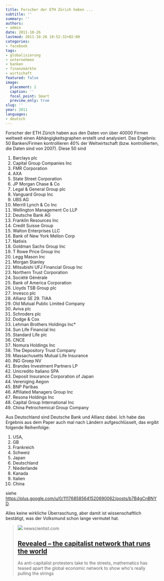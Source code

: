 ```yaml
---
title: Forscher der ETH Zürich haben ...
subtitle: ''
summary: ''
authors:
- admin
date: 2011-10-26
lastmod: 2011-10-26 19:52:32+02:00
categories:
- facebook
tags:
- globalisierung
- unternehmen
- banken
- finanzmärkte
- wirtschaft
featured: false
image:
  placement: 1
  caption: ''
  focal_point: Smart
  preview_only: true
slug: ''
year: 2011
languages:
- deutsch
---
```


Forscher der ETH Zürich haben aus den Daten von über 40000 Firmen weltweit einen Abhängigkeitsgraphen erstellt und analysiert. Das Ergebnis: 50 Banken/Firmen kontrollieren 40% der Weltwirtschaft (bzw. kontrollierten, die Daten sind von 2007). Diese 50 sind

1. Barclays plc
2. Capital Group Companies Inc
3. FMR Corporation
4. AXA
5. State Street Corporation
6. JP Morgan Chase & Co 
7. Legal & General Group plc 
8. Vanguard Group Inc
9. UBS AG
10. Merrill Lynch & Co Inc 
11. Wellington Management Co LLP
12. Deutsche Bank AG
13. Franklin Resources Inc
14. Credit Suisse Group
15. Walton Enterprises LLC
16. Bank of New York Mellon Corp
17. Natixis
18. Goldman Sachs Group Inc
19. T Rowe Price Group Inc
20. Legg Mason Inc
21. Morgan Stanley
22. Mitsubishi UFJ Financial Group Inc
23. Northern Trust Corporation
24. Société Générale
25. Bank of America Corporation
26. Lloyds TSB Group plc 
27. Invesco plc
28. Allianz SE 29. TIAA 
30. Old Mutual Public Limited Company
31. Aviva plc 
32. Schroders plc
33. Dodge & Cox
34. Lehman Brothers Holdings Inc*
35. Sun Life Financial Inc
36. Standard Life plc
37. CNCE
38. Nomura Holdings Inc
39. The Depository Trust Company 
40. Massachusetts Mutual Life Insurance 
41. ING Groep NV 
42. Brandes Investment Partners LP 
43. Unicredito Italiano SPA 
44. Deposit Insurance Corporation of Japan 
45. Vereniging Aegon 
46. BNP Paribas 
47. Affiliated Managers Group Inc 
48. Resona Holdings Inc 
49. Capital Group International Inc 
50. China Petrochemical Group Company

Aus Deutschland sind Deutsche Bank und Allianz dabei. Ich habe das Ergebnis aus dem Paper auch mal nach Ländern aufgeschlüsselt, das ergibt folgende Reihenfolge:
1. USA, 
2. GB
3. Frankreich
4. Schweiz 
5. Japan
6. Deutschland
7. Niederlande
8. Kanada
9. Italien
10. China

siehe https://plus.google.com/u/0/111768585641520690062/posts/b7B4gCnBNYD. 

Alles keine wirkliche Überraschung, aber damit ist wissenschaftlich bestätigt, was der Volksmund schon lange vermutet hat.
> [![](https://images.newscientist.com/wp-content/uploads/2011/10/mg21228354.500-4_300.jpg)](http://www.newscientist.com/article/mg21228354.500-revealed--the-capitalist-network-that-runs-the-world.html)
> newscientist.com
> ## [Revealed – the capitalist network that runs the world](http://www.newscientist.com/article/mg21228354.500-revealed--the-capitalist-network-that-runs-the-world.html)
>
>As anti-capitalist protesters take to the streets, mathematics has teased apart the global economic network to show who's really pulling the strings